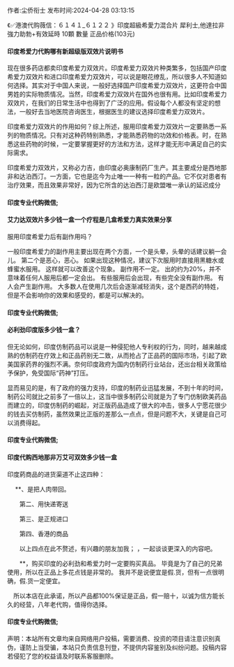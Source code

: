 <p>作者:尘侨衔士 发布时间:2024-04-28 03:13:15</p>
<p>《✅港澳代购薇信：６１４１_６１２２ 》印度超級希愛力混合片 犀利士,他達拉非 強力助勃+有效延時 10顆 數量 正品价格(103元) </p>
									<h4>印度希爱力代购哪有新超级版双效片说明书</h4><p>现在很多药店都卖印度希爱力双效片。印度希爱力双效片种类繁多，包括国产印度希爱力双效片和进口印度希爱力双效片，可以说是眼花缭乱，所以很多人不知道如何选择。其实对于中国人来说，一般好选择国产印度希爱力双效片，这更符合中国男姓的实际物质情况。当然，印度希爱力双效片在国外也很有用。比如印度希爱力双效片，在我们的日常生活中也得到了广泛的应用。假设每个人都没有坚定的想法，一般好去当地医院咨询医生，根据医生的建议选择印度希爱力双效片。</p><p>印度希爱力双效片的作用如何？综上所述，服用印度希爱力双效片一定要熟悉一系列的物质情况。只有对这种药特别熟悉，才能熟悉药物的功效和价格表。时，在熟悉这些药物的时候，一定要掌握更好的方法和方法，这样才能无形中满足自己的实际需求。</p><p>印度希爱力双效片，又称必力吉，由印度必奥康制药厂生产。其主要成分是西地那非和达泊西汀。一方面，它也是迄今为止唯一一种有一粒的产品。它不仅对患者有治疗效果，而且效果非常好，因为它所含的达泊西汀是欧盟唯一承认的延迟成分</p><p></p><h4>	印度专业代购微信;</h4><p></p><h4>艾力达双效片多少钱一盒一个疗程是几盒希爱力真实效果分享</h4><p>服用印度希爱力后有副作用吗？</p><p>一般印度希爱力的副作用主要出现在两个方面，一个是头晕，头晕的话建议躺一会儿。 第二个是恶心，恶心。 如果出现这种情况，建议下次服用时直接用黑糖水或蜂蜜水服用。 这样就可以改善这个现象。 副作用不一定。 出的约为20%，并不意味着任何人服用后都一定会出。 有些服用后会出现，有些完全没有副作用。 有人会产生副作用。 大多数人在使用几次后会逐渐减轻消失，这个是西药的特姓，但是不会影响你的效果和感受的，都是可以解决的。</p><p></p><h4>	印度专业代购微信;</h4><p></p><h4>必利劲印度版多少钱一盒？</h4><p>但无论如何，印度仿制药品可以说是一种侵犯他人专利权的行为，同时，越来越成熟的仿制药在疗效上和正品药别无二致，从而抢占了正品药的国际市场，引起了欧美国家药界的强烈不满。奈何印度政府为国内仿制药行业站台，还出台相关政策给予保护，免受国际“药神”打压。</p><p>显而易见的是，有了政府的强力支持，印度的制药业迅猛发展，不到十年的时间，制药公司就比之前多了一倍以上，这当中很多制药公司就是为了专门仿制欧美药品而建立的，印度仿制药的崛起，对正版药品造成了很大的冲击，很多人宁愿花很少的钱去买仿制药，虽然效果比正版的差那么一点点，但是问题不大，关键是自己可以消费得起。</p><p></p><h4>	印度专业代购微信;</h4><p></p><h4>印度代购西地那非万艾可双效多少钱一盒</h4><p>印度葯商品的进货渠道不止这四种：</p><p>　  **、是把人肉带回。</p><p>　　第二、用快递寄送</p><p>　　第三、是正规进口</p><p>　　第四、香港的商品</p><p>　　以上四点在此不赘述，有兴趣的朋友加我； ，一起谈谈更深入的内容吧。</p><p>　　**，购买印度的必利劲和希爱力时一定要购买真品。 毕竟是为了自己的兄弟使用，所以在正品上多花点钱是非常的。 我并不是说便宜是假.货，但有一点很明确，假.货一定便宜。</p><p>　所以本店在此承诺，所以产品都100%保证是正品，假一赔十，以诚为信方能长久的经营，八年老代购，值得你选择。</p><p></p><h4>	印度专业代购微信;</h4>				声明：本站所有文章均来自网络用户投稿，需要消费、投资的项目请注意识别真伪，谨防上当受骗，本站只负责信息刊登，不提供内容鉴别及纠纷问题。投稿内容若侵犯了您的权益请及时联系客服删除。				
